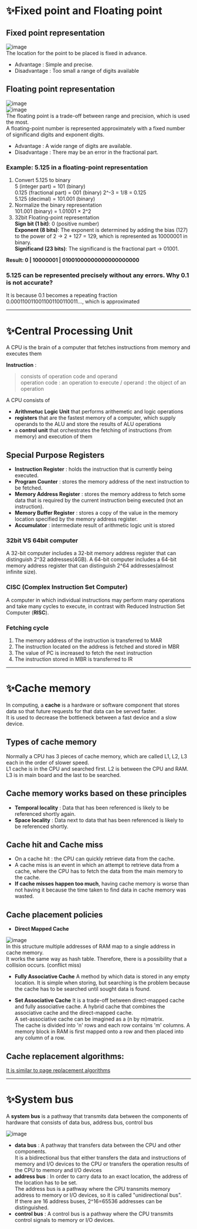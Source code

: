 # ✨Fixed point and Floating point
## Fixed point representation
![image](https://github.com/vacu9708/Fundamental-knowledge/assets/67142421/153f813c-9b4d-48da-8758-cd4fea293400)<br>
The location for the point to be placed is fixed in advance.
- Advantage : Simple and precise.
- Disadvantage : Too small a range of digits available

## Floating point representation
![image](https://user-images.githubusercontent.com/67142421/177052503-2f8fff7b-28ca-486a-8a13-e2cbf473930a.png)<br>
![image](https://user-images.githubusercontent.com/67142421/177052506-bb3fb3dd-9ddc-4043-9ef8-13158f628f29.png)<br>
The floating point is a trade-off between range and precision, which is used the most.<br>
A floating-point number is represented approximately with a fixed number of significand digits and exponent digits.

* Advantage : A wide range of digits are available.
* Disadvantage : There may be an error in the fractional part.
### Example: 5.125 in a floating-point representation
1. Convert 5.125 to binary<br>
   5 (integer part) = 101 (binary)<br>
   0.125 (fractional part) = 001 (binary) 2^-3 = 1/8 = 0.125<br>
   5.125 (decimal) = 101.001 (binary)<br>
2. Normalize the binary representation<br>
   101.001 (binary) = 1.01001 × 2^2<br>
3. 32bit Floating-point representation<br>
   **Sign bit (1 bit)**: 0 (positive number)<br>
   **Exponent (8 bits)**: The exponent is determined by adding the bias (127) to the power of 2 -> 2 + 127 = 129, which is represented as 10000001 in binary.<br>
   **Significand (23 bits)**: The significand is the fractional part -> 01001.

**Result: 0 | 10000001 | 01001000000000000000000**

### 5.125 can be represented precisely without any errors. Why 0.1 is not accurate?
It is because 0.1 becomes a repeating fraction 0.0001100110011001100110011..., which is approximated<br>

---

# ✨Central Processing Unit
A CPU is the brain of a computer that fetches instructions from memory and executes them<br>

**Instruction** : 
>consists of operation code and operand<br>
>operation code : an operation to execute / operand : the object of an operation

A CPU consists of
* **Arithmetuc Logic Unit** that performs arithemetic and logic operations
* **registers** that are the fastest memory of a computer, which supply operands to the ALU and store the results of ALU operations
* a **control unit** that orchestrates the fetching of instructions (from memory) and execution of them

## Special Purpose Registers
* **Instruction Register** : holds the instruction that is currently being executed.
* **Program Counter** : stores the memory address of the next instruction to be fetched.
* **Memory Address Register** : stores the memory address to fetch some data that is required by the current instruction being executed (not an instruction).
* **Memory Buffer Register** : stores a copy of the value in the memory location specified by the memory address register.
* **Accumulator** : intermediate result of arithmetic logic unit is stored
### 32bit VS 64bit computer
A 32-bit computer includes a 32-bit memory address register that can distinguish 2^32 addresses(4GB).
A 64-bit computer includes a 64-bit memory address register that can distinguish 2^64 addresses(almost infinite size).


### CISC (Complex Instruction Set Computer)
A computer in which individual instructions may perform many operations and take many cycles to execute, in contrast with Reduced Instruction Set Computer (**RISC**).

### Fetching cycle
1. The memory address of the instruction is transferred to MAR
2. The instruction located on the address is fetched and stored in MBR
3. The value of PC is increased to fetch the next instruction
4. The instruction stored in MBR is transferred to IR

---

# ✨Cache memory
In computing, a **cache** is a hardware or software component that stores data so that future requests for that data can be served faster.<br>
It is used to decrease the bottleneck between a fast device and a slow device.<br>

## Types of cache memory
Normally a CPU has 3 pieces of cache memory, which are called L1, L2, L3 each in the order of slower speed.<br>
L1 cache is in the CPU and searched first. L2 is between the CPU and RAM. L3 is in main board and the last to be searched.

## Cache memory works based on these principles
* **Temporal locality** : Data that has been referenced is likely to be referenced shortly again.
* **Space locality** : Data next to data that has been referenced is likely to be referenced shortly.

## Cache hit and Cache miss
* On a cache hit : the CPU can quickly retrieve data from the cache.
* A cache miss is an event in which an attempt to retrieve data from a cache, where the CPU has to fetch the data from the main memory to the cache.<br>
* **If cache misses happen too much**, having cache memory is worse than not having it because the time taken to find data in cache memory was wasted.<br>

## Cache placement policies
* **Direct Mapped Cache**

![image](https://user-images.githubusercontent.com/67142421/177051043-23ec7372-938a-4b7c-b317-b7174a99eabd.png)<br>
In this structure multiple addresses of RAM map to a single address in cache memory.<br>
It works the same way as hash table. Therefore, there is a possibility that a collision occurs. (conflict miss)

* **Fully Associative Cache**
A method by which data is stored in any empty location. It is simple when storing, but searching is the problem because the cache has to be searched until sought data is found.

* **Set Associative Cache**
It is a trade-off between direct-mapped cache and fully associative cache. A hybrid cache that combines the associative cache and the direct-mapped cache.<br>
A set-associative cache can be imagined as a (n by m)matrix.<br>
The cache is divided into 'n' rows and each row contains 'm' columns. A memory block in RAM is first mapped onto a row and then placed into any column of a row.

## Cache replacement algorithms:
[It is similar to page replacement algorithms](https://github.com/vacu9708/Fundamental-knowledge/tree/main/Operating%20system/Memory%20management)

---

# ✨System bus
A **system bus** is a pathway that transmits data between the components of hardware that consists of data bus, address bus, control bus

![image](https://user-images.githubusercontent.com/67142421/176787286-3282d915-5840-4a2a-8759-2577fa50ff02.png)

* **data bus** : A pathway that transfers data between the CPU and other components.<br>
It is a bidirectional bus that either transfers the data and instructions of memory and I/O devices to the CPU or transfers the operation results of the CPU to memory and I/O devices
* **address bus** : In order to carry data to an exact location, the address of the location has to be set.<br>
The address bus is a pathway where the CPU transmits memory address to memory or I/O devices, so it is called "unidirectional bus".<br>
If there are 16 address buses, 2^16=65536 addresses can be distinguished.
* **control bus** : A control bus is a pathway where the CPU transmits control signals to memory or I/O devices.
